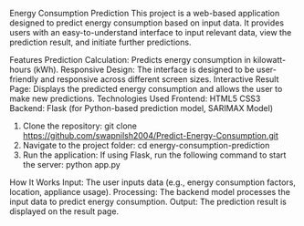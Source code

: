 Energy Consumption Prediction
This project is a web-based application designed to predict energy consumption based on input data. It provides users with an easy-to-understand interface to input relevant data, view the prediction result, and initiate further predictions.

Features
Prediction Calculation: Predicts energy consumption in kilowatt-hours (kWh).
Responsive Design: The interface is designed to be user-friendly and responsive across different screen sizes.
Interactive Result Page: Displays the predicted energy consumption and allows the user to make new predictions.
Technologies Used
Frontend:
HTML5
CSS3
Backend:
Flask (for Python-based prediction model, SARIMAX Model)

1) Clone the repository:
  git clone https://github.com/swapnilsh2004/Predict-Energy-Consumption.git
2) Navigate to the project folder:
   cd energy-consumption-prediction
3) Run the application: If using Flask, run the following command to start the server:
   python app.py

How It Works
Input: The user inputs data (e.g., energy consumption factors, location, appliance usage).
Processing: The backend model processes the input data to predict energy consumption.
Output: The prediction result is displayed on the result page.
